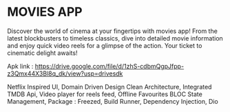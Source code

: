 # MOVIES APP

Discover the world of cinema at your fingertips with movies app! From the latest blockbusters to timeless classics, dive into detailed movie information and enjoy quick video reels for a glimpse of the action. Your ticket to cinematic delight awaits!

Apk link : 
https://drive.google.com/file/d/1zhS-cdbmQgpJfpp-z3Qmx44X3Bl8q_dk/view?usp=drivesdk

Netflix Inspired UI,
Domain Driven Design Clean Architecture,
Integrated TMDB Api,
Video player for reels feed,
Offline Favourites
BLOC State Management,
Package : Freezed, Build Runner, Dependency
Injection, Dio
